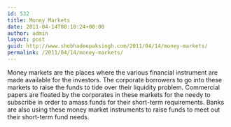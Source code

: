 ```yaml
---
id: 532
title: Money Markets
date: 2011-04-14T08:10:24+00:00
author: admin
layout: post
guid: http://www.shobhadeepaksingh.com/2011/04/14/money-markets/
permalink: /2011/04/14/money-markets/
---
```

Money markets are the places where the various financial instrument are made available for the investors. The corporate borrowers to go into these markets to raise the funds to tide over their liquidity problem. Commercial papers are floated by the corporates in these markets for the needy to subscribe in order to amass funds for their short-term requirements. Banks are also using these money market instruments to raise funds to meet out their short-term fund needs.